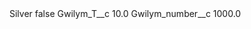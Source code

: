 <?xml version="1.0" encoding="UTF-8"?>
<CustomMetadata xmlns="http://soap.sforce.com/2006/04/metadata" xmlns:xsi="http://www.w3.org/2001/XMLSchema-instance" xmlns:xsd="http://www.w3.org/2001/XMLSchema">
    <label>Silver</label>
    <protected>false</protected>
    <values>
        <field>Gwilym_T__c</field>
        <value xsi:type="xsd:double">10.0</value>
    </values>
    <values>
        <field>Gwilym_number__c</field>
        <value xsi:type="xsd:double">1000.0</value>
    </values>
</CustomMetadata>
